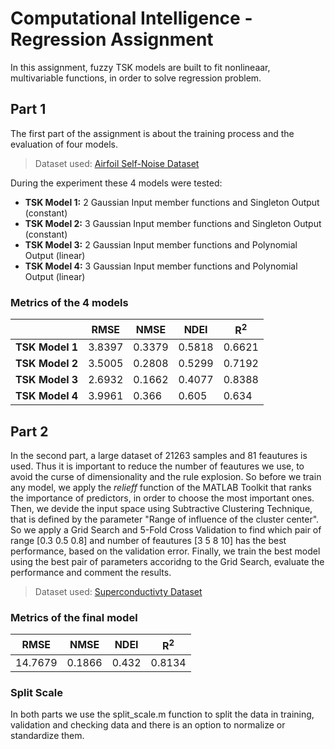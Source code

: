# Computational Intelligence - Regression Assignment

In this assignment, fuzzy TSK models are built to fit nonlineaar, multivariable functions, in order to solve regression problem.

## Part 1
The first part of the assignment is about the training process and the evaluation of four models. 
>Dataset used: [Airfoil Self-Noise Dataset](https://archive.ics.uci.edu/ml/datasets/airfoil+self-noise) 

During the experiment these 4 models were tested:
* **TSK Model 1:** 2 Gaussian Input member functions and Singleton Output (constant)
* **TSK Model 2:** 3 Gaussian Input member functions and Singleton Output (constant)
* **TSK Model 3:** 2 Gaussian Input member functions and Polynomial Output (linear)
* **TSK Model 4:** 3 Gaussian Input member functions and Polynomial Output (linear)

### Metrics of the 4 models
|  | **RMSE** | **NMSE** | **NDEI** | **R<sup>2</sup>** |
| --- | --- | --- | --- | --- |
| **TSK Model 1**	| 3.8397 | 0.3379	| 0.5818	| 0.6621 |
| **TSK Model 2**	| 3.5005 | 0.2808	| 0.5299	| 0.7192 |
| **TSK Model 3** | 2.6932 | 0.1662	| 0.4077	| 0.8388 |
| **TSK Model 4** | 3.9961 | 0.366 |	0.605	| 0.634 |


## Part 2
In the second part, a large dataset of 21263 samples and 81 feautures is used. Thus it is important to reduce the number of feautures we use, to avoid the curse of dimensionality and the rule explosion. So before we train any model, we apply the _relieff_ function of the MATLAB Toolkit that ranks the importance of predictors, in order to choose the most important ones. Then, we devide the input space using Subtractive Clustering Technique, that is defined by the parameter "Range of influence of the cluster center". So we apply a Grid Search and 5-Fold Cross Validation to find which pair of range [0.3 0.5 0.8] and number of feautures [3 5 8 10] has the best performance, based on the validation error. Finally, we train the best model using the best pair of parameters accoridng to the Grid Search, evaluate the performance and comment the results.   
>Dataset used: [Superconductivty Dataset](https://archive.ics.uci.edu/ml/datasets/Superconductivty+Data) 

### Metrics of the final model

| **RMSE** | **NMSE** | **NDEI** | **R<sup>2</sup>** |
| --- | --- | --- | --- |
| 14.7679 | 0.1866	| 0.432	| 0.8134 |

### Split Scale
In both parts we use the split_scale.m function to split the data in training, validation and checking data and there is an option to normalize or standardize them.

